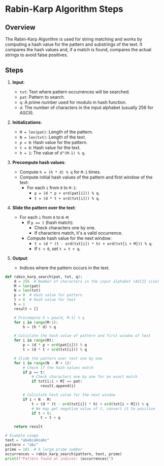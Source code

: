 # Rabin-Karp Algorithm Steps

## Overview
The Rabin-Karp Algorithm is used for string matching and works by computing a hash value for the pattern and substrings of the text. It compares the hash values and, if a match is found, compares the actual strings to avoid false positives.

## Steps

1. **Input**:
   - `txt`: Text where pattern occurrences will be searched.
   - `pat`: Pattern to search.
   - `q`: A prime number used for modulo in hash function.
   - `d`: The number of characters in the input alphabet (usually 256 for ASCII).

2. **Initializations**:
   - `M = len(pat)`: Length of the pattern.
   - `N = len(txt)`: Length of the text.
   - `p = 0`: Hash value for the pattern.
   - `t = 0`: Hash value for the text.
   - `h = 1`: The value of `d^(M-1) % q`.

3. **Precompute hash values**:
   - Compute `h = (h * d) % q` for `M-1` times.
   - Compute initial hash values of the pattern and first window of the text:
     - For each `i` from `0` to `M-1`:
       - `p = (d * p + ord(pat[i])) % q`.
       - `t = (d * t + ord(txt[i])) % q`.

4. **Slide the pattern over the text**:
   - For each `i` from `0` to `N-M`:
     - If `p == t` (hash match):
       - Check characters one by one.
       - If characters match, it's a valid occurrence.
     - Compute hash value for the next window:
       - `t = (d * (t - ord(txt[i]) * h) + ord(txt[i + M])) % q`.
       - If `t < 0`, set `t = t + q`.

5. **Output**:
   - Indices where the pattern occurs in the text.

```python
def rabin_karp_search(pat, txt, q):
    d = 256  # Number of characters in the input alphabet (ASCII size)
    M = len(pat)
    N = len(txt)
    p = 0  # Hash value for pattern
    t = 0  # Hash value for text
    h = 1
    result = []

    # Precompute h = pow(d, M-1) % q
    for i in range(M-1):
        h = (h * d) % q

    # Calculate the hash value of pattern and first window of text
    for i in range(M):
        p = (d * p + ord(pat[i])) % q
        t = (d * t + ord(txt[i])) % q

    # Slide the pattern over text one by one
    for i in range(N - M + 1):
        # Check if the hash values match
        if p == t:
            # Check characters one by one for an exact match
            if txt[i:i + M] == pat:
                result.append(i)

        # Calculate hash value for the next window
        if i < N - M:
            t = (d * (t - ord(txt[i]) * h) + ord(txt[i + M])) % q
            # We may get negative value of t, convert it to positive
            if t < 0:
                t = t + q

    return result

# Example usage
text = "ababcabcabc"
pattern = "abc"
prime = 101  # A large prime number
occurrences = rabin_karp_search(pattern, text, prime)
print(f"Pattern found at indices: {occurrences}")

```